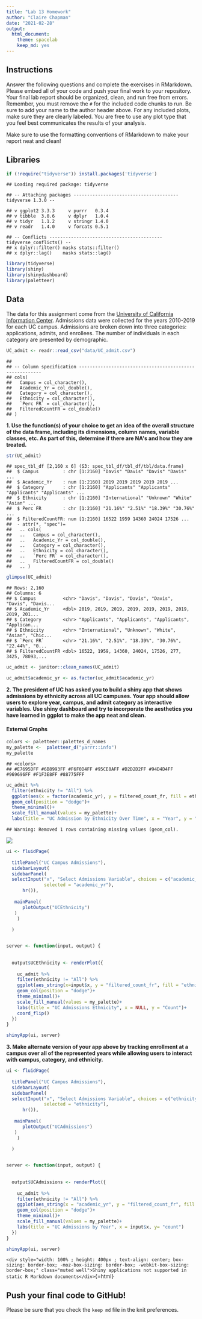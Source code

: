 ```yaml
---
title: "Lab 13 Homework"
author: "Claire Chapman"
date: "2021-02-28"
output:
  html_document: 
    theme: spacelab
    keep_md: yes
---
```




## Instructions
Answer the following questions and complete the exercises in RMarkdown. Please embed all of your code and push your final work to your repository. Your final lab report should be organized, clean, and run free from errors. Remember, you must remove the `#` for the included code chunks to run. Be sure to add your name to the author header above. For any included plots, make sure they are clearly labeled. You are free to use any plot type that you feel best communicates the results of your analysis.  

Make sure to use the formatting conventions of RMarkdown to make your report neat and clean!  

## Libraries

```r
if (!require("tidyverse")) install.packages('tidyverse')
```

```
## Loading required package: tidyverse
```

```
## -- Attaching packages --------------------------------------- tidyverse 1.3.0 --
```

```
## v ggplot2 3.3.3     v purrr   0.3.4
## v tibble  3.0.6     v dplyr   1.0.4
## v tidyr   1.1.2     v stringr 1.4.0
## v readr   1.4.0     v forcats 0.5.1
```

```
## -- Conflicts ------------------------------------------ tidyverse_conflicts() --
## x dplyr::filter() masks stats::filter()
## x dplyr::lag()    masks stats::lag()
```


```r
library(tidyverse)
library(shiny)
library(shinydashboard)
library(paletteer)
```

## Data
The data for this assignment come from the [University of California Information Center](https://www.universityofcalifornia.edu/infocenter). Admissions data were collected for the years 2010-2019 for each UC campus. Admissions are broken down into three categories: applications, admits, and enrollees. The number of individuals in each category are presented by demographic.  

```r
UC_admit <- readr::read_csv("data/UC_admit.csv")
```

```
## 
## -- Column specification --------------------------------------------------------
## cols(
##   Campus = col_character(),
##   Academic_Yr = col_double(),
##   Category = col_character(),
##   Ethnicity = col_character(),
##   `Perc FR` = col_character(),
##   FilteredCountFR = col_double()
## )
```

**1. Use the function(s) of your choice to get an idea of the overall structure of the data frame, including its dimensions, column names, variable classes, etc. As part of this, determine if there are NA's and how they are treated.**  

```r
str(UC_admit)
```

```
## spec_tbl_df [2,160 x 6] (S3: spec_tbl_df/tbl_df/tbl/data.frame)
##  $ Campus         : chr [1:2160] "Davis" "Davis" "Davis" "Davis" ...
##  $ Academic_Yr    : num [1:2160] 2019 2019 2019 2019 2019 ...
##  $ Category       : chr [1:2160] "Applicants" "Applicants" "Applicants" "Applicants" ...
##  $ Ethnicity      : chr [1:2160] "International" "Unknown" "White" "Asian" ...
##  $ Perc FR        : chr [1:2160] "21.16%" "2.51%" "18.39%" "30.76%" ...
##  $ FilteredCountFR: num [1:2160] 16522 1959 14360 24024 17526 ...
##  - attr(*, "spec")=
##   .. cols(
##   ..   Campus = col_character(),
##   ..   Academic_Yr = col_double(),
##   ..   Category = col_character(),
##   ..   Ethnicity = col_character(),
##   ..   `Perc FR` = col_character(),
##   ..   FilteredCountFR = col_double()
##   .. )
```



```r
glimpse(UC_admit)
```

```
## Rows: 2,160
## Columns: 6
## $ Campus          <chr> "Davis", "Davis", "Davis", "Davis", "Davis", "Davis...
## $ Academic_Yr     <dbl> 2019, 2019, 2019, 2019, 2019, 2019, 2019, 2019, 201...
## $ Category        <chr> "Applicants", "Applicants", "Applicants", "Applican...
## $ Ethnicity       <chr> "International", "Unknown", "White", "Asian", "Chic...
## $ `Perc FR`       <chr> "21.16%", "2.51%", "18.39%", "30.76%", "22.44%", "0...
## $ FilteredCountFR <dbl> 16522, 1959, 14360, 24024, 17526, 277, 3425, 78093,...
```


```r
uc_admit <- janitor::clean_names(UC_admit)
```


```r
uc_admit$academic_yr <- as.factor(uc_admit$academic_yr)
```



**2. The president of UC has asked you to build a shiny app that shows admissions by ethnicity across all UC campuses. Your app should allow users to explore year, campus, and admit category as interactive variables. Use shiny dashboard and try to incorporate the aesthetics you have learned in ggplot to make the app neat and clean.**

#### External Graphs


```r
colors <- paletteer::palettes_d_names
my_palette <-  paletteer_d("yarrr::info")
my_palette
```

```
## <colors>
## #E7695DFF #6B8993FF #F6F0D4FF #95CE8AFF #D2D2D2FF #94D4D4FF #969696FF #F1F3E8FF #88775FFF
```



```r
uc_admit %>% 
  filter(ethnicity != "All") %>% 
  ggplot(aes(x = factor(academic_yr), y = filtered_count_fr, fill = ethnicity))+
  geom_col(position = "dodge")+
  theme_minimal()+
  scale_fill_manual(values = my_palette)+
  labs(title = "UC Admission by Ethnicity Over Time", x = "Year", y = "Count")
```

```
## Warning: Removed 1 rows containing missing values (geom_col).
```

![](lab13_hw_files/figure-html/unnamed-chunk-9-1.png)<!-- -->



```r
ui <- fluidPage(    
  
  titlePanel("UC Campus Admissions"),
  sidebarLayout(      
  sidebarPanel(
  selectInput("x", "Select Admissions Variable", choices = c("academic_yr", "campus", "category"), 
              selected = "academic_yr"),
      hr()),
  
   mainPanel(
      plotOutput("UCEthnicity")  
   )
    )
    
  )


server <- function(input, output) {
  
  
  output$UCEthnicity <- renderPlot({
    
    uc_admit %>%
    filter(ethnicity != "All") %>% 
    ggplot(aes_string(x=input$x, y = "filtered_count_fr", fill = "ethnicity")) + 
    geom_col(position = "dodge")+
    theme_minimal()+
    scale_fill_manual(values = my_palette)+
    labs(title = "UC Admissions Ethnicity", x = NULL, y = "Count")+
    coord_flip()
  })
}

shinyApp(ui, server)
```


**3. Make alternate version of your app above by tracking enrollment at a campus over all of the represented years while allowing users to interact with campus, category, and ethnicity.**

```r
ui <- fluidPage(    
  
  titlePanel("UC Campus Admissions"),
  sidebarLayout(      
  sidebarPanel(
  selectInput("x", "Select Admissions Variable", choices = c("ethnicity", "campus", "category"), 
              selected = "ethnicity"),
      hr()),
  
   mainPanel(
      plotOutput("UCAdmissions")  
   )
    )
    
  )


server <- function(input, output) {
  
  
  output$UCAdmissions <- renderPlot({
    
    uc_admit %>%
    filter(ethnicity != "All") %>% 
    ggplot(aes_string(x = "academic_yr", y = "filtered_count_fr", fill = input$x)) + 
    geom_col(position = "dodge")+
    theme_minimal()+
    scale_fill_manual(values = my_palette)+
    labs(title = "UC Admissions by Year", x = input$x, y= "count")
  })
}

shinyApp(ui, server)
```

`<div style="width: 100% ; height: 400px ; text-align: center; box-sizing: border-box; -moz-box-sizing: border-box; -webkit-box-sizing: border-box;" class="muted well">Shiny applications not supported in static R Markdown documents</div>`{=html}



## Push your final code to GitHub!
Please be sure that you check the `keep md` file in the knit preferences. 
